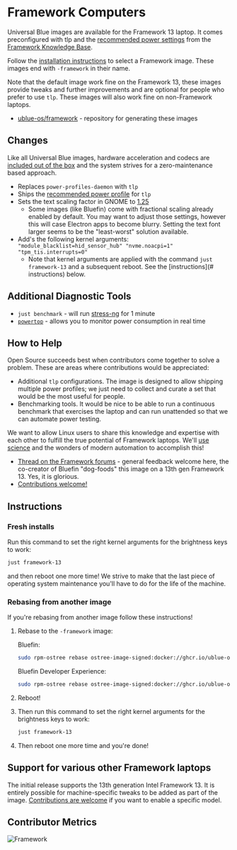 # Framework Computers

Universal Blue images are available for the Framework 13 laptop. It comes preconfigured with tlp and the [recommended power settings](https://github.com/ublue-os/framework/blob/main/system_files/shared/usr/etc/tlp.d/50-framework.conf) from the [Framework Knowledge Base](https://knowledgebase.frame.work/en_us/optimizing-fedora-battery-life-r1baXZh).

Follow the [installation instructions](/installation) to select a Framework image. These images end with `-framework` in their name. 

Note that the default image work fine on the Framework 13, these images provide tweaks and further improvements and are optional for people who prefer to use `tlp`. These images will also work fine on non-Framework laptops.

- [ublue-os/framework](https://github.com/ublue-os/framework) - repository for generating these images

## Changes

Like all Universal Blue images, hardware acceleration and codecs are [included out of the box](/guide/codecs) and the system strives for a zero-maintenance based approach.

- Replaces `power-profiles-daemon` with `tlp`
- Ships the [recommended power profile](https://github.com/ublue-os/framework/blob/main/system_files/shared/usr/etc/tlp.d/50-framework.conf) for `tlp`
- Sets the text scaling factor in GNOME to [1.25](https://github.com/ublue-os/framework/blob/main/system_files/silverblue/usr/etc/dconf/db/local.d/01-ublue-framework)
  - Some images (like Bluefin) come with fractional scaling already enabled by default. You may want to adjust those settings, however this will case Electron apps to become blurry. Setting the text font larger seems to be the "least-worst" solution available.
- Add's the following kernel arguments: `"module_blacklist=hid_sensor_hub" "nvme.noacpi=1" "tpm_tis.interrupts=0"`
  - Note that kernel arguments are applied with the command `just framework-13` and a subsequent reboot. See the [instructions](# instructions) below.

## Additional Diagnostic Tools

- `just benchmark` - will run [stress-ng](https://github.com/ColinIanKing/stress-ng) for 1 minute
- [`powertop`](https://github.com/fenrus75/powertop) - allows you to monitor power consumption in real time

## How to Help

Open Source succeeds best when contributors come together to solve a problem. These are areas where contributions would be appreciated:

- Additional `tlp` configurations. The image is designed to allow shipping multiple power profiles; we just need to collect and curate a set that would be the most useful for people.
- Benchmarking tools. It would be nice to be able to run a continuous benchmark that exercises the laptop and can run unattended so that we can automate power testing.

We want to allow Linux users to share this knowledge and expertise with each other to fulfill the true potential of Framework laptops. We'll [use science](https://www.youtube.com/watch?v=BABM3EUo990) and the wonders of modern automation to accomplish this!

- [Thread on the Framework forums](https://community.frame.work/t/custom-fedora-oci-images-for-framework-laptops/34253/) - general feedback welcome here, the co-creator of Bluefin "dog-foods" this image on a 13th gen Framework 13. Yes, it is glorious.
- [Contributions welcome!](https://github.com/ublue-os/bluefin)

## Instructions

### Fresh installs

Run this command to set the right kernel arguments for the brightness keys to work:
  
```bash
just framework-13
```

and then reboot one more time! We strive to make that the last piece of operating system maintenance you'll have to do for the life of the machine.

### Rebasing from another image

If you're rebasing from another image follow these instructions!

1. Rebase to the `-framework` image:

    Bluefin:

    ```bash
    sudo rpm-ostree rebase ostree-image-signed:docker://ghcr.io/ublue-os/bluefin-framework:38
    ```

    Bluefin Developer Experience:

    ```bash
    sudo rpm-ostree rebase ostree-image-signed:docker://ghcr.io/ublue-os/bluefin-dx-framework:38
    ```

2. Reboot!
3. Then run this command to set the right kernel arguments for the brightness keys to work:
  
    ```bash
    just framework-13
    ```

4. Then reboot one more time and you're done!

## Support for various other Framework laptops

The initial release supports the 13th generation Intel Framework 13. It is entirely possible for machine-specific tweaks to be added as part of the image. [Contributions are welcome](/CONTRIBUTING) if you want to enable a specific model.

## Contributor Metrics

![Framework](https://repobeats.axiom.co/api/embed/e3129d64593dc0d96aa244d1fd5beb8e9315d381.svg "Repobeats analytics image")
